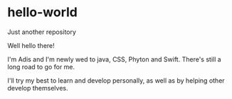# hello-world
Just another repository

Well hello there!

I'm Adis and I'm newly wed to java, CSS, Phyton and Swift. There's still a long road to go for me.

I'll try my best to learn and develop personally, as well as by helping other develop themselves.
